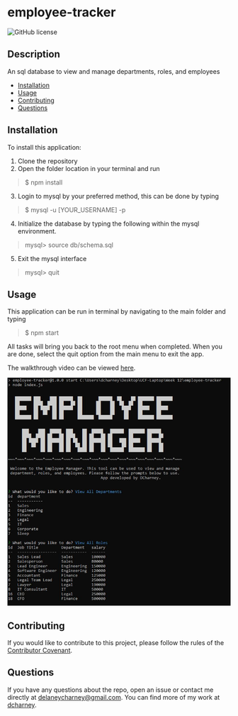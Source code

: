 # employee-tracker
![GitHub license](https://img.shields.io/badge/License-MIT-blue.svg)

## Description
An sql database to view and manage departments, roles, and employees

* [Installation](#installation)
* [Usage](#usage)
* [Contributing](#contributing)
* [Questions](#questions)

## Installation

To install this application:

1. Clone the repository
2. Open the folder location in your terminal and run 
> $ npm install
3. Login to mysql by your preferred method, this can be done by typing 
> $ mysql -u [YOUR_USERNAME] -p
4. Initialize the database by typing the following within the mysql environment.
> mysql> source db/schema.sql
5. Exit the mysql interface
> mysql> quit

## Usage

This application can be run in terminal by navigating to the main folder and typing

> $ npm start

All tasks will bring you back to the root menu when completed. When you are done, select the quit option from the main menu to exit the app.

The walkthrough video can be viewed [here](https://drive.google.com/file/d/15BKVxF5no1UoX9XAXCGur226mvpYblEd/view).

![mock up image](./lib/mockup/mockup.JPG)

## Contributing

If you would like to contribute to this project, please follow the rules of the [Contributor Covenant](https://www.contributor-covenant.org/).

## Questions

If you have any questions about the repo, open an issue or contact me directly at delaneycharney@gmail.com. You can find more of my work at [dcharney](https://github.com/dcharney/).
